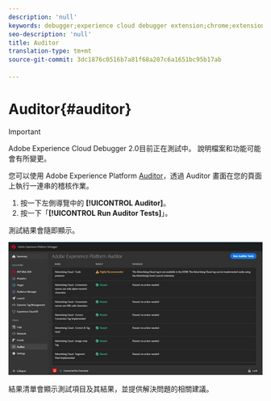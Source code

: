 ```yaml
---
description: 'null'
keywords: debugger;experience cloud debugger extension;chrome;extension;auditor;dtm;target
seo-description: 'null'
title: Auditor
translation-type: tm+mt
source-git-commit: 3dc1876c0516b7a81f68a207c6a1651bc95b17ab

---
```



# Auditor{#auditor}

>[!IMPORTANT]
>
>Adobe Experience Cloud Debugger 2.0目前正在測試中。 說明檔案和功能可能會有所變更。

您可以使用 Adobe Experience Platform [Auditor](https://docs.adobe.com/content/help/en/auditor/using/overview.html)，透過 Auditor 畫面在您的頁面上執行一連串的稽核作業。

1. 按一下左側導覽中的 **[!UICONTROL Auditor]**。
1. 按一下「**[!UICONTROL Run Auditor Tests]**」。

測試結果會隨即顯示。

![](assets/auditor-results.jpg)

結果清單會顯示測試項目及其結果，並提供解決問題的相關建議。